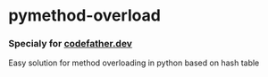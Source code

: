 # pymethod-overload
### Specialy for [codefather.dev](https://codefather.dev/blog/post/method-overloading-in-python)
Easy solution for method overloading in python based on hash table
